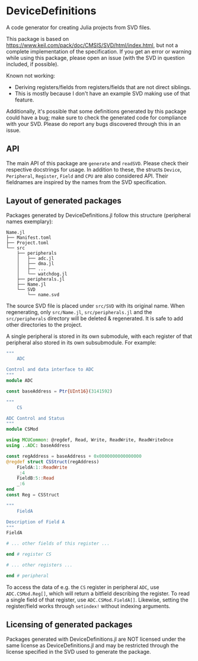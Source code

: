 # DeviceDefinitions

A code generator for creating Julia projects from SVD files.

This package is based on https://www.keil.com/pack/doc/CMSIS/SVD/html/index.html, but not a complete
implementation of the specification. If you get an error or warning while using this package,
please open an issue (with the SVD in question included, if possible).

Known not working:

 * Deriving registers/fields from registers/fields that are not direct siblings.
  * This is mostly because I don't have an example SVD making use of that feature.

Additionally, it's possible that some definitions generated by this package could have a bug; make sure to check the generated
code for compliance with your SVD. Please do report any bugs discovered through this in an issue.

## API

The main API of this package are `generate` and `readSVD`. Please check their respective docstrings for usage.
In addition to these, the structs `Device`, `Peripheral`, `Register`, `Field` and `CPU` are also considered API. Their fieldnames
are inspired by the names from the SVD specification.

## Layout of generated packages

Packages generated by DeviceDefinitions.jl follow this structure (peripheral names exemplary):

```
Name.jl
├── Manifest.toml
├── Project.toml
└── src
    ├── peripherals
    │   ├── adc.jl
    │   ├── dma.jl
    │   ├── ...
    │   └── watchdog.jl
    ├── peripherals.jl
    ├── Name.jl
    └── SVD
        └── name.svd
```

The source SVD file is placed under `src/SVD` with its original name. When regenerating, only `src/Name.jl`, `src/peripherals.jl` and the `src/peripherals` directory
will be deleted & regenerated. It is safe to add other directories to the project.

A single peripheral is stored in its own submodule, with each register of that peripheral also stored in its own subsubmodule. For example:

```julia
"""
    ADC

Control and data interface to ADC
"""
module ADC

const baseAddress = Ptr{UInt16}(3141592)

"""
    CS

ADC Control and Status
"""
module CSMod

using MCUCommon: @regdef, Read, Write, ReadWrite, ReadWriteOnce
using ..ADC: baseAddress

const regAddress = baseAddress + 0x0000000000000000
@regdef struct CSStruct(regAddress)
	FieldA:1::ReadWrite
	_:4
	FieldB:5::Read
	_:6
end
const Reg = CSStruct

"""
    FieldA

Description of Field A
"""
FieldA

# ... other fields of this register ...

end # register CS

# ... other registers ...

end # peripheral
```

To access the data of e.g. the `CS` register in peripheral `ADC`, use `ADC.CSMod.Reg[]`, which will return a bitfield describing the register.
To read a single field of that register, use `ADC.CSMod.FieldA[]`. Likewise, setting the register/field works through `setindex!` without indexing arguments.

## Licensing of generated packages

Packages generated with DeviceDefinitions.jl are NOT licensed under the same license as DeviceDefinitions.jl and may be restricted through the license
specified in the SVD used to generate the package.
